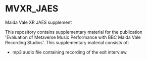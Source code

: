 # MVXR_JAES
Maida Vale XR JAES supplement

This repository contains supplementary material for the publication 'Evaluation of Metaverse Music Performance with BBC Maida Vale Recording Studios'.
This supplementary material consists of:
  - mp3 audio file containing recording of the exit interview.

